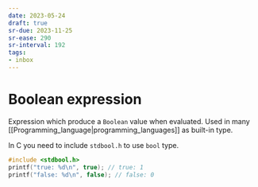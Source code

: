 ```yaml
---
date: 2023-05-24
draft: true
sr-due: 2023-11-25
sr-ease: 290
sr-interval: 192
tags:
- inbox
---
```


# Boolean expression

Expression which produce a `Boolean` value when evaluated. Used in many
[[Programming_language|programming_languages]] as built-in type.

In C you need to include `stdbool.h` to use `bool` type.

```c
#include <stdbool.h>
printf("true: %d\n", true); // true: 1
printf("false: %d\n", false); // false: 0
```